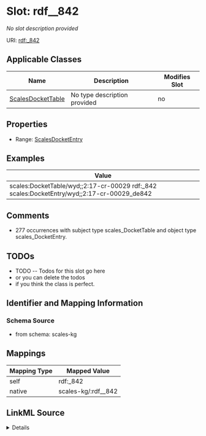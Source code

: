 

# Slot: rdf__842


_No slot description provided_





URI: [rdf:_842](http://www.w3.org/1999/02/22-rdf-syntax-ns#_842)



<!-- no inheritance hierarchy -->





## Applicable Classes

| Name | Description | Modifies Slot |
| --- | --- | --- |
| [ScalesDocketTable](../classes/ScalesDocketTable.md) | No type description provided |  no  |







## Properties

* Range: [ScalesDocketEntry](../classes/ScalesDocketEntry.md)






## Examples

| Value |
| --- |
| scales:DocketTable/wyd;;2:17-cr-00029 rdf:_842 scales:DocketEntry/wyd;;2:17-cr-00029_de842 |

## Comments

* 277 occurrences with subject type scales_DocketTable and object type scales_DocketEntry.

## TODOs

* TODO -- Todos for this slot go here
* or you can delete the todos
* if you think the class is perfect.

## Identifier and Mapping Information







### Schema Source


* from schema: scales-kg




## Mappings

| Mapping Type | Mapped Value |
| ---  | ---  |
| self | rdf:_842 |
| native | scales-kg/:rdf__842 |




## LinkML Source

<details>
```yaml
name: rdf__842
description: No slot description provided
todos:
- TODO -- Todos for this slot go here
- or you can delete the todos
- if you think the class is perfect.
comments:
- 277 occurrences with subject type scales_DocketTable and object type scales_DocketEntry.
examples:
- value: scales:DocketTable/wyd;;2:17-cr-00029 rdf:_842 scales:DocketEntry/wyd;;2:17-cr-00029_de842
from_schema: scales-kg
rank: 1000
slot_uri: rdf:_842
alias: rdf__842
domain_of:
- scales_DocketTable
range: scales_DocketEntry

```
</details>